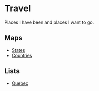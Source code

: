 # Travel

Places I have been and places I want to go. 

## Maps

- [States](states.geojson)
- [Countries](countries.geojson)

## Lists

- [Quebec](quebec.md)
